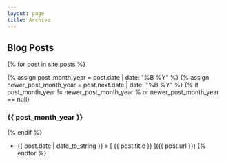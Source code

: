 ```yaml
---
layout: page
title: Archive
---
```


## Blog Posts

{% for post in site.posts %}

  {% assign post_month_year = post.date | date: "%B %Y" %}
  {% assign newer_post_month_year = post.next.date | date: "%B %Y" %}
  {% if post_month_year != newer_post_month_year % or newer_post_month_year == null}
    <h3 class="section-header-archive">
      {{ post_month_year }}
    </h3>
  {% endif %}
  
  * {{ post.date | date_to_string }} &raquo; [ {{ post.title }} ]({{ post.url }})
{% endfor %}